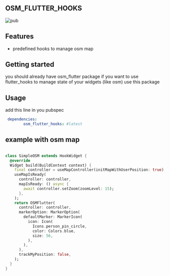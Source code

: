## OSM_FLUTTER_HOOKS
![pub](https://img.shields.io/badge/pub-v1.0.1-blue) 

## Features

*  predefined hooks to manage osm map

## Getting started

you should already have osm_flutter package if you want to use flutter_hooks to manage state of your widgets (like osm) use this package

## Usage

add this line in you pubspec

```yaml
 dependencies:
        osm_flutter_hooks: #latest
```

## example with osm map

```dart

class SimpleOSM extends HookWidget {
  @override
  Widget build(BuildContext context) {
    final controller = useMapController(initMapWithUserPosition: true);
    useMapIsReady(
      controller: controller,
      mapIsReady: () async {
        await controller.setZoom(zoomLevel: 15);
      },
    );
    return OSMFlutter(
      controller: controller,
      markerOption: MarkerOption(
        defaultMarker: MarkerIcon(
          icon: Icon(
            Icons.person_pin_circle,
            color: Colors.blue,
            size: 56,
          ),
        ),
      ),
      trackMyPosition: false,
    );
  }
}


```


